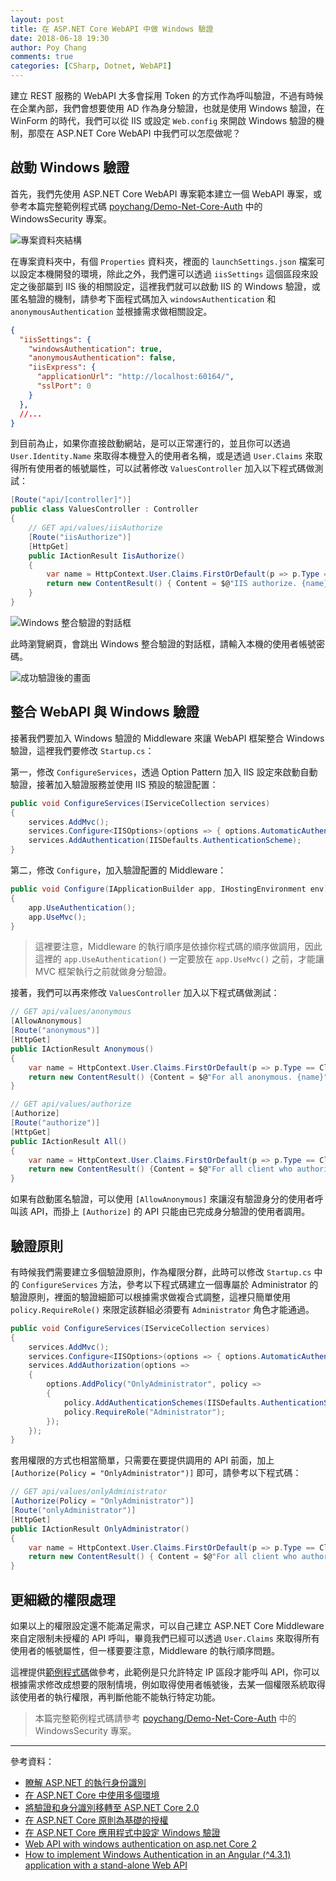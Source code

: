 ```yaml
---
layout: post
title: 在 ASP.NET Core WebAPI 中做 Windows 驗證
date: 2018-06-18 19:30
author: Poy Chang
comments: true
categories: [CSharp, Dotnet, WebAPI]
---
```

建立 REST 服務的 WebAPI 大多會採用 Token 的方式作為呼叫驗證，不過有時候在企業內部，我們會想要使用 AD 作為身分驗證，也就是使用 Windows 驗證，在 WinForm 的時代，我們可以從 IIS 或設定 `Web.config` 來開啟 Windows 驗證的機制，那麼在 ASP.NET Core WebAPI 中我們可以怎麼做呢？

## 啟動 Windows 驗證

首先，我們先使用 ASP.NET Core WebAPI 專案範本建立一個 WebAPI 專案，或參考本篇完整範例程式碼 [poychang/Demo-Net-Core-Auth](https://github.com/poychang/Demo-Net-Core-Auth) 中的 WindowsSecurity 專案。

![專案資料夾結構](https://i.imgur.com/ddaB859.png)

在專案資料夾中，有個 `Properties` 資料夾，裡面的 `launchSettings.json` 檔案可以設定本機開發的環境，除此之外，我們還可以透過 `iisSettings` 這個區段來設定之後部屬到 IIS 後的相關設定，這裡我們就可以啟動 IIS 的 Windows 驗證，或匿名驗證的機制，請參考下面程式碼加入 `windowsAuthentication` 和 `anonymousAuthentication` 並根據需求做相關設定。

```json
{
  "iisSettings": {
    "windowsAuthentication": true,
    "anonymousAuthentication": false,
    "iisExpress": {
      "applicationUrl": "http://localhost:60164/",
      "sslPort": 0
    }
  },
  //...
}
```

到目前為止，如果你直接啟動網站，是可以正常運行的，並且你可以透過 `User.Identity.Name` 來取得本機登入的使用者名稱，或是透過 `User.Claims` 來取得所有使用者的帳號屬性，可以試著修改 `ValuesController` 加入以下程式碼做測試：

```csharp
[Route("api/[controller]")]
public class ValuesController : Controller
{
    // GET api/values/iisAuthorize
    [Route("iisAuthorize")]
    [HttpGet]
    public IActionResult IisAuthorize()
    {
        var name = HttpContext.User.Claims.FirstOrDefault(p => p.Type == ClaimTypes.Name)?.Value;
        return new ContentResult() { Content = $@"IIS authorize. {name}" };
    }
}
```

![Windows 整合驗證的對話框](https://i.imgur.com/ajMnDhE.png)

此時瀏覽網頁，會跳出 Windows 整合驗證的對話框，請輸入本機的使用者帳號密碼。

![成功驗證後的畫面](https://i.imgur.com/IwXK2xU.png)

## 整合 WebAPI 與 Windows 驗證

接著我們要加入 Windows 驗證的 Middleware 來讓 WebAPI 框架整合 Windows 驗證，這裡我們要修改 `Startup.cs`：

第一，修改 `ConfigureServices`，透過 Option Pattern 加入 IIS 設定來啟動自動驗證，接著加入驗證服務並使用 IIS 預設的驗證配置：

```csharp
public void ConfigureServices(IServiceCollection services)
{
    services.AddMvc();
    services.Configure<IISOptions>(options => { options.AutomaticAuthentication = true; });
    services.AddAuthentication(IISDefaults.AuthenticationScheme);
}
```

第二，修改 `Configure`，加入驗證配置的 Middleware：

```csharp
public void Configure(IApplicationBuilder app, IHostingEnvironment env)
{
    app.UseAuthentication();
    app.UseMvc();
}
```

>這裡要注意，Middleware 的執行順序是依據你程式碼的順序做調用，因此這裡的 `app.UseAuthentication()` 一定要放在 `app.UseMvc()` 之前，才能讓 MVC 框架執行之前就做身分驗證。

接著，我們可以再來修改 `ValuesController` 加入以下程式碼做測試：

```csharp
// GET api/values/anonymous
[AllowAnonymous]
[Route("anonymous")]
[HttpGet]
public IActionResult Anonymous()
{
    var name = HttpContext.User.Claims.FirstOrDefault(p => p.Type == ClaimTypes.Name)?.Value;
    return new ContentResult() {Content = $@"For all anonymous. {name}"};
}

// GET api/values/authorize
[Authorize]
[Route("authorize")]
[HttpGet]
public IActionResult All()
{
    var name = HttpContext.User.Claims.FirstOrDefault(p => p.Type == ClaimTypes.Name)?.Value;
    return new ContentResult() {Content = $@"For all client who authorize. {name}"};
}
```

如果有啟動匿名驗證，可以使用 `[AllowAnonymous]` 來讓沒有驗證身分的使用者呼叫該 API，而掛上 `[Authorize]` 的 API 只能由已完成身分驗證的使用者調用。

## 驗證原則

有時候我們需要建立多個驗證原則，作為權限分群，此時可以修改 `Startup.cs` 中的 `ConfigureServices` 方法，參考以下程式碼建立一個專屬於 Administrator 的驗證原則，裡面的驗證細節可以根據需求做複合式調整，這裡只簡單使用 `policy.RequireRole()` 來限定該群組必須要有 `Administrator` 角色才能通過。

```csharp
public void ConfigureServices(IServiceCollection services)
{
    services.AddMvc();
    services.Configure<IISOptions>(options => { options.AutomaticAuthentication = true; });
    services.AddAuthorization(options =>
    {
        options.AddPolicy("OnlyAdministrator", policy =>
        {
            policy.AddAuthenticationSchemes(IISDefaults.AuthenticationScheme);
            policy.RequireRole("Administrator");
        });
    });
}
```

套用權限的方式也相當簡單，只需要在要提供調用的 API 前面，加上 `[Authorize(Policy = "OnlyAdministrator")]` 即可，請參考以下程式碼：

```csharp
// GET api/values/onlyAdministrator
[Authorize(Policy = "OnlyAdministrator")]
[Route("onlyAdministrator")]
[HttpGet]
public IActionResult OnlyAdministrator()
{
    var name = HttpContext.User.Claims.FirstOrDefault(p => p.Type == ClaimTypes.Name)?.Value;
    return new ContentResult() { Content = $@"For all client who authorize with Administrator role. {name}" };
}
```

## 更細緻的權限處理

如果以上的權限設定還不能滿足需求，可以自己建立 ASP.NET Core Middleware 來自定限制未授權的 API 呼叫，畢竟我們已經可以透過 `User.Claims` 來取得所有使用者的帳號屬性，但一樣要要注意，Middleware 的執行順序問題。

這裡提供[範例程式碼](https://gist.github.com/poychang/60570f178dfb1e4566b45b5b83589b01)做參考，此範例是只允許特定 IP 區段才能呼叫 API，你可以根據需求修改成想要的限制情境，例如取得使用者帳號後，去某一個權限系統取得該使用者的執行權限，再判斷他能不能執行特定功能。

>本篇完整範例程式碼請參考 [poychang/Demo-Net-Core-Auth](https://github.com/poychang/Demo-Net-Core-Auth) 中的 WindowsSecurity 專案。

----------

參考資料：

* [瞭解 ASP.NET 的執行身份識別](http://vito-note.blogspot.com/2013/04/windows.html)
* [在 ASP.NET Core 中使用多個環境](https://docs.microsoft.com/zh-tw/aspnet/core/fundamentals/environments?view=aspnetcore-2.1&WT.mc_id=DT-MVP-5003022)
* [將驗證和身分識別移轉至 ASP.NET Core 2.0](https://docs.microsoft.com/zh-tw/aspnet/core/migration/1x-to-2x/identity-2x?view=aspnetcore-2.1&WT.mc_id=DT-MVP-5003022)
* [在 ASP.NET Core 原則為基礎的授權](https://docs.microsoft.com/zh-tw/aspnet/core/security/authorization/policies?view=aspnetcore-2.1&WT.mc_id=DT-MVP-5003022)
* [在 ASP.NET Core 應用程式中設定 Windows 驗證](https://docs.microsoft.com/zh-tw/aspnet/core/security/authentication/windowsauth?tabs=aspnetcore2x&WT.mc_id=DT-MVP-5003022#enable-windows-authentication-with-httpsys-or-weblistener)
* [Web API with windows authentication on asp.net Core 2](https://haithamshaddad.com/2017/12/29/web-api-with-windows-authentication-on-asp-net-core-2/)
* [How to implement Windows Authentication in an Angular (^4.3.1) application with a stand-alone Web API](https://spikesapps.wordpress.com/2017/08/04/how-to-implement-windows-authentication-in-an-angular-4-3-1-application-with-a-stand-alone-web-api/)
